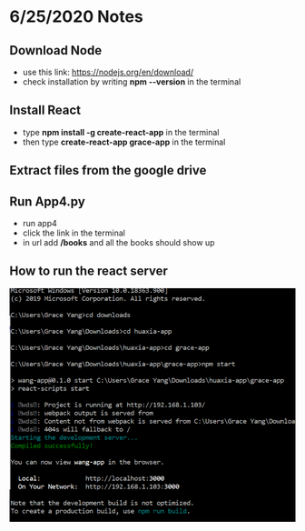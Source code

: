 # 6/25/2020 Notes 

## Download Node 
* use this link: https://nodejs.org/en/download/
* check installation by writing **npm --version** in the terminal

## Install React 
* type **npm install -g create-react-app** in the terminal
* then type **create-react-app grace-app** in the terminal 

## Extract files from the google drive 

## Run App4.py
* run app4 
* click the link in the terminal 
* in url add **/books** and all the books should show up

## How to run the react server 
![Python Download Image](howtostartserver.png)

